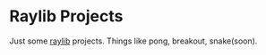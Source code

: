 # Raylib Projects

Just some <a href="https://www.raylib.com/">raylib</a> projects. 
Things like pong, breakout, snake(soon).
